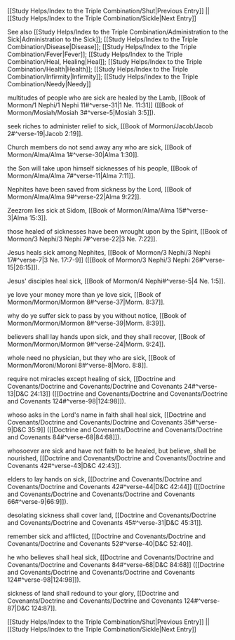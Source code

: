 [[Study Helps/Index to the Triple Combination/Shut|Previous Entry]]  ||  [[Study Helps/Index to the Triple Combination/Sickle|Next Entry]]

 See also [[Study Helps/Index to the Triple Combination/Administration to the Sick|Administration to the Sick]]; [[Study Helps/Index to the Triple Combination/Disease|Disease]]; [[Study Helps/Index to the Triple Combination/Fever|Fever]]; [[Study Helps/Index to the Triple Combination/Heal, Healing|Heal]]; [[Study Helps/Index to the Triple Combination/Health|Health]]; [[Study Helps/Index to the Triple Combination/Infirmity|Infirmity]]; [[Study Helps/Index to the Triple Combination/Needy|Needy]]

 multitudes of people who are sick are healed by the Lamb, [[Book of Mormon/1 Nephi/1 Nephi 11#^verse-31|1 Ne. 11:31]] ([[Book of Mormon/Mosiah/Mosiah 3#^verse-5|Mosiah 3:5]]).

 seek riches to administer relief to sick, [[Book of Mormon/Jacob/Jacob 2#^verse-19|Jacob 2:19]].

 Church members do not send away any who are sick, [[Book of Mormon/Alma/Alma 1#^verse-30|Alma 1:30]].

 the Son will take upon himself sicknesses of his people, [[Book of Mormon/Alma/Alma 7#^verse-11|Alma 7:11]].

 Nephites have been saved from sickness by the Lord, [[Book of Mormon/Alma/Alma 9#^verse-22|Alma 9:22]].

 Zeezrom lies sick at Sidom, [[Book of Mormon/Alma/Alma 15#^verse-3|Alma 15:3]].

 those healed of sicknesses have been wrought upon by the Spirit, [[Book of Mormon/3 Nephi/3 Nephi 7#^verse-22|3 Ne. 7:22]].

 Jesus heals sick among Nephites, [[Book of Mormon/3 Nephi/3 Nephi 17#^verse-7|3 Ne. 17:7-9]] ([[Book of Mormon/3 Nephi/3 Nephi 26#^verse-15|26:15]]).

 Jesus' disciples heal sick, [[Book of Mormon/4 Nephi#^verse-5|4 Ne. 1:5]].

 ye love your money more than ye love sick, [[Book of Mormon/Mormon/Mormon 8#^verse-37|Morm. 8:37]].

 why do ye suffer sick to pass by you without notice, [[Book of Mormon/Mormon/Mormon 8#^verse-39|Morm. 8:39]].

 believers shall lay hands upon sick, and they shall recover, [[Book of Mormon/Mormon/Mormon 9#^verse-24|Morm. 9:24]].

 whole need no physician, but they who are sick, [[Book of Mormon/Moroni/Moroni 8#^verse-8|Moro. 8:8]].

 require not miracles except healing of sick, [[Doctrine and Covenants/Doctrine and Covenants/Doctrine and Covenants 24#^verse-13|D&C 24:13]] ([[Doctrine and Covenants/Doctrine and Covenants/Doctrine and Covenants 124#^verse-98|124:98]]).

 whoso asks in the Lord's name in faith shall heal sick, [[Doctrine and Covenants/Doctrine and Covenants/Doctrine and Covenants 35#^verse-9|D&C 35:9]] ([[Doctrine and Covenants/Doctrine and Covenants/Doctrine and Covenants 84#^verse-68|84:68]]).

 whosoever are sick and have not faith to be healed, but believe, shall be nourished, [[Doctrine and Covenants/Doctrine and Covenants/Doctrine and Covenants 42#^verse-43|D&C 42:43]].

 elders to lay hands on sick, [[Doctrine and Covenants/Doctrine and Covenants/Doctrine and Covenants 42#^verse-44|D&C 42:44]] ([[Doctrine and Covenants/Doctrine and Covenants/Doctrine and Covenants 66#^verse-9|66:9]]).

 desolating sickness shall cover land, [[Doctrine and Covenants/Doctrine and Covenants/Doctrine and Covenants 45#^verse-31|D&C 45:31]].

 remember sick and afflicted, [[Doctrine and Covenants/Doctrine and Covenants/Doctrine and Covenants 52#^verse-40|D&C 52:40]].

 he who believes shall heal sick, [[Doctrine and Covenants/Doctrine and Covenants/Doctrine and Covenants 84#^verse-68|D&C 84:68]] ([[Doctrine and Covenants/Doctrine and Covenants/Doctrine and Covenants 124#^verse-98|124:98]]).

 sickness of land shall redound to your glory, [[Doctrine and Covenants/Doctrine and Covenants/Doctrine and Covenants 124#^verse-87|D&C 124:87]].

[[Study Helps/Index to the Triple Combination/Shut|Previous Entry]]  ||  [[Study Helps/Index to the Triple Combination/Sickle|Next Entry]]